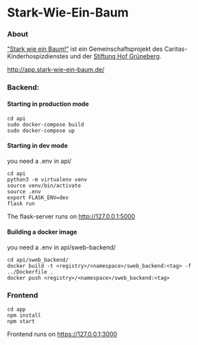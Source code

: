 # Stark-Wie-Ein-Baum

### About
["Stark wie ein Baum!“](https://www.hof-grueneberg.de/Stiftung/Stiftung-hof-grueneberg/#c1669) ist ein Gemeinschaftsprojekt des Caritas-Kinderhospizdienstes und der [Stiftung Hof Grüneberg](https://www.hof-grueneberg.de/stiftung/stiftung-hof-grueneberg/).

http://app.stark-wie-ein-baum.de/

### Backend:
#### Starting in production mode
```
cd api
sudo docker-compose build
sudo docker-compose up
```

#### Starting in dev mode
you need a .env in api/

```
cd api
python3 -m virtualenv venv
source venv/bin/activate
source .env
export FLASK_ENV=dev
flask run
```
The flask-server runs on http://127.0.0.1:5000

#### Building a docker image
you need a .env in api/sweb-backend/

```
cd api/sweb_backend/
docker build -t <registry>/<namespace>/sweb_backend:<tag> -f ../Dockerfile .
docker push <registry>/<namespace>/sweb_backend:<tag> 
```

### Frontend
```
cd app
npm install
npm start
```
Frontend runs on https://127.0.0.1:3000

                
